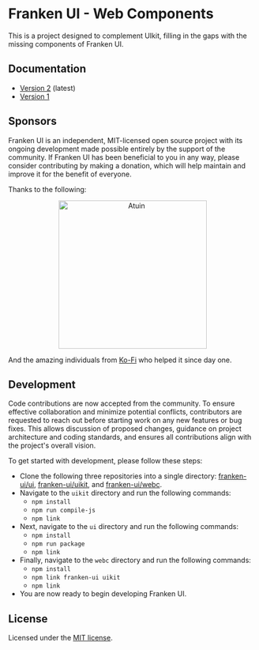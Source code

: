# Franken UI - Web Components

This is a project designed to complement UIkit, filling in the gaps with the missing components of Franken UI.

## Documentation

- [Version 2](https://next.franken-ui.dev) (latest)
- [Version 1](https://franken-ui.dev)

## Sponsors

Franken UI is an independent, MIT-licensed open source project with its ongoing development made possible entirely by the support of the community. If Franken UI has been beneficial to you in any way, please consider contributing by making a donation, which will help maintain and improve it for the benefit of everyone.

Thanks to the following:

<p align="center">
  <a target="_blank" href="https://atuin.sh">
    <img alt="Atuin" src="https://next.franken-ui.dev/images/sponsors/atuin.png" width="300" />
  </a>
</p>

And the amazing individuals from [Ko-Fi](https://ko-fi.com/sveltecult) who helped it since day one.

## Development

Code contributions are now accepted from the community. To ensure effective collaboration and minimize potential conflicts, contributors are requested to reach out before starting work on any new features or bug fixes. This allows discussion of proposed changes, guidance on project architecture and coding standards, and ensures all contributions align with the project's overall vision.

To get started with development, please follow these steps:

* Clone the following three repositories into a single directory: [franken-ui/ui](https://github.com/franken-ui/ui), [franken-ui/uikit](https://github.com/franken-ui/uikit), and [franken-ui/webc](https://github.com/franken-ui/webc).
* Navigate to the `uikit` directory and run the following commands:
  * `npm install`
  * `npm run compile-js`
  * `npm link`
* Next, navigate to the `ui` directory and run the following commands:
  * `npm install`
  * `npm run package`
  * `npm link`
* Finally, navigate to the `webc` directory and run the following commands:
  * `npm install`
  * `npm link franken-ui uikit`
  * `npm link`
* You are now ready to begin developing Franken UI.

## License

Licensed under the [MIT license](https://github.com/franken-ui/webc/blob/master/LICENSE.md).